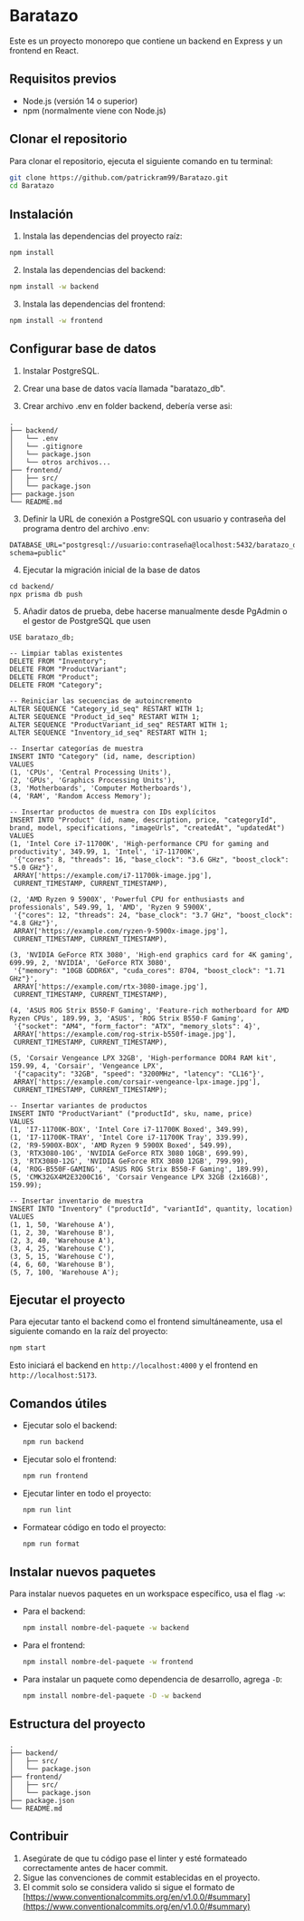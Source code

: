 # Baratazo

Este es un proyecto monorepo que contiene un backend en Express y un frontend en React.

## Requisitos previos

- Node.js (versión 14 o superior)
- npm (normalmente viene con Node.js)

## Clonar el repositorio

Para clonar el repositorio, ejecuta el siguiente comando en tu terminal:

```bash
git clone https://github.com/patrickram99/Baratazo.git
cd Baratazo
```

## Instalación

1. Instala las dependencias del proyecto raíz:

```bash
npm install
```

2. Instala las dependencias del backend:

```bash
npm install -w backend
```

3. Instala las dependencias del frontend:

```bash
npm install -w frontend
```

## Configurar base de datos

1. Instalar PostgreSQL.

2. Crear una base de datos vacía llamada "baratazo_db".

3. Crear archivo .env en folder backend, debería verse asi:

```
.
├── backend/
│   └── .env
│   └── .gitignore
│   └── package.json
│   └── otros archivos...
├── frontend/
│   ├── src/
│   └── package.json
├── package.json
└── README.md
```

3. Definir la URL de conexión a PostgreSQL con usuario y contraseña del programa dentro del archivo .env:

```
DATABASE_URL="postgresql://usuario:contraseña@localhost:5432/baratazo_db?schema=public"
```

4. Ejecutar la migración inicial de la base de datos
   
```
cd backend/
npx prisma db push
```

5. Añadir datos de prueba, debe hacerse manualmente desde PgAdmin o el gestor de PostgreSQL que usen
   
```
USE baratazo_db;

-- Limpiar tablas existentes
DELETE FROM "Inventory";
DELETE FROM "ProductVariant";
DELETE FROM "Product";
DELETE FROM "Category";

-- Reiniciar las secuencias de autoincremento
ALTER SEQUENCE "Category_id_seq" RESTART WITH 1;
ALTER SEQUENCE "Product_id_seq" RESTART WITH 1;
ALTER SEQUENCE "ProductVariant_id_seq" RESTART WITH 1;
ALTER SEQUENCE "Inventory_id_seq" RESTART WITH 1;

-- Insertar categorías de muestra
INSERT INTO "Category" (id, name, description)
VALUES 
(1, 'CPUs', 'Central Processing Units'),
(2, 'GPUs', 'Graphics Processing Units'),
(3, 'Motherboards', 'Computer Motherboards'),
(4, 'RAM', 'Random Access Memory');

-- Insertar productos de muestra con IDs explícitos
INSERT INTO "Product" (id, name, description, price, "categoryId", brand, model, specifications, "imageUrls", "createdAt", "updatedAt")
VALUES 
(1, 'Intel Core i7-11700K', 'High-performance CPU for gaming and productivity', 349.99, 1, 'Intel', 'i7-11700K', 
 '{"cores": 8, "threads": 16, "base_clock": "3.6 GHz", "boost_clock": "5.0 GHz"}', 
 ARRAY['https://example.com/i7-11700k-image.jpg'], 
 CURRENT_TIMESTAMP, CURRENT_TIMESTAMP),

(2, 'AMD Ryzen 9 5900X', 'Powerful CPU for enthusiasts and professionals', 549.99, 1, 'AMD', 'Ryzen 9 5900X', 
 '{"cores": 12, "threads": 24, "base_clock": "3.7 GHz", "boost_clock": "4.8 GHz"}', 
 ARRAY['https://example.com/ryzen-9-5900x-image.jpg'], 
 CURRENT_TIMESTAMP, CURRENT_TIMESTAMP),

(3, 'NVIDIA GeForce RTX 3080', 'High-end graphics card for 4K gaming', 699.99, 2, 'NVIDIA', 'GeForce RTX 3080', 
 '{"memory": "10GB GDDR6X", "cuda_cores": 8704, "boost_clock": "1.71 GHz"}', 
 ARRAY['https://example.com/rtx-3080-image.jpg'], 
 CURRENT_TIMESTAMP, CURRENT_TIMESTAMP),

(4, 'ASUS ROG Strix B550-F Gaming', 'Feature-rich motherboard for AMD Ryzen CPUs', 189.99, 3, 'ASUS', 'ROG Strix B550-F Gaming', 
 '{"socket": "AM4", "form_factor": "ATX", "memory_slots": 4}', 
 ARRAY['https://example.com/rog-strix-b550f-image.jpg'], 
 CURRENT_TIMESTAMP, CURRENT_TIMESTAMP),

(5, 'Corsair Vengeance LPX 32GB', 'High-performance DDR4 RAM kit', 159.99, 4, 'Corsair', 'Vengeance LPX', 
 '{"capacity": "32GB", "speed": "3200MHz", "latency": "CL16"}', 
 ARRAY['https://example.com/corsair-vengeance-lpx-image.jpg'], 
 CURRENT_TIMESTAMP, CURRENT_TIMESTAMP);

-- Insertar variantes de productos
INSERT INTO "ProductVariant" ("productId", sku, name, price)
VALUES 
(1, 'I7-11700K-BOX', 'Intel Core i7-11700K Boxed', 349.99),
(1, 'I7-11700K-TRAY', 'Intel Core i7-11700K Tray', 339.99),
(2, 'R9-5900X-BOX', 'AMD Ryzen 9 5900X Boxed', 549.99),
(3, 'RTX3080-10G', 'NVIDIA GeForce RTX 3080 10GB', 699.99),
(3, 'RTX3080-12G', 'NVIDIA GeForce RTX 3080 12GB', 799.99),
(4, 'ROG-B550F-GAMING', 'ASUS ROG Strix B550-F Gaming', 189.99),
(5, 'CMK32GX4M2E3200C16', 'Corsair Vengeance LPX 32GB (2x16GB)', 159.99);

-- Insertar inventario de muestra
INSERT INTO "Inventory" ("productId", "variantId", quantity, location)
VALUES 
(1, 1, 50, 'Warehouse A'),
(1, 2, 30, 'Warehouse B'),
(2, 3, 40, 'Warehouse A'),
(3, 4, 25, 'Warehouse C'),
(3, 5, 15, 'Warehouse C'),
(4, 6, 60, 'Warehouse B'),
(5, 7, 100, 'Warehouse A');
```

## Ejecutar el proyecto

Para ejecutar tanto el backend como el frontend simultáneamente, usa el siguiente comando en la raíz del proyecto:

```bash
npm start
```

Esto iniciará el backend en `http://localhost:4000` y el frontend en `http://localhost:5173`.

## Comandos útiles

- Ejecutar solo el backend:

  ```bash
  npm run backend
  ```

- Ejecutar solo el frontend:

  ```bash
  npm run frontend
  ```

- Ejecutar linter en todo el proyecto:

  ```bash
  npm run lint
  ```

- Formatear código en todo el proyecto:
  ```bash
  npm run format
  ```

## Instalar nuevos paquetes

Para instalar nuevos paquetes en un workspace específico, usa el flag `-w`:

- Para el backend:

  ```bash
  npm install nombre-del-paquete -w backend
  ```

- Para el frontend:

  ```bash
  npm install nombre-del-paquete -w frontend
  ```

- Para instalar un paquete como dependencia de desarrollo, agrega `-D`:
  ```bash
  npm install nombre-del-paquete -D -w backend
  ```

## Estructura del proyecto

```
.
├── backend/
│   ├── src/
│   └── package.json
├── frontend/
│   ├── src/
│   └── package.json
├── package.json
└── README.md
```

## Contribuir

1. Asegúrate de que tu código pase el linter y esté formateado correctamente antes de hacer commit.
2. Sigue las convenciones de commit establecidas en el proyecto.
3. El commit solo se considera valido si sigue el formato de [https://www.conventionalcommits.org/en/v1.0.0/#summary](https://www.conventionalcommits.org/en/v1.0.0/#summary)
